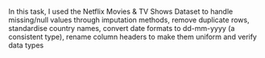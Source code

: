 In this task, I used the Netflix Movies & TV Shows Dataset to handle missing/null values through imputation methods, remove duplicate rows, standardise country names, convert date formats to dd-mm-yyyy (a consistent type), rename column headers to make them uniform and verify data types
